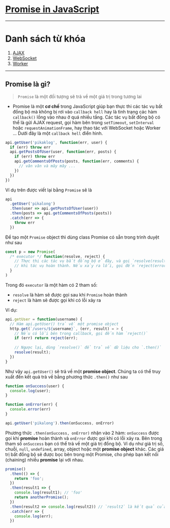 # [**Promise in JavaScript**](https://ehkoo.com/bai-viet/tat-tan-tat-ve-promise-va-async-await#header)

---

# Danh sách từ khóa
1. [AJAX](#)
2. [WebSocket](#)
3. [Worker](#)


---

## **Promise là gì?**

> `Promise` là một đối tượng sẽ trả về một giá trị trong tương lai

- Promise là một **cơ chế** trong JavaScript giúp bạn thực thi các tác vụ bất đồng bộ mà không bị rơi vào `callback hell` hay là tình trạng các hàm `callback()` lồng vào nhau ở quá nhiều tầng. Các tác vụ bất đồng bộ có thể là gửi AJAX request, gọi hàm bên trong `setTimeout`, `setInterval` hoặc `requestAnimationFrame`, hay thao tác với WebSocket hoặc Worker ... Dưới đây là một `callback hell` điển hình.

```js
api.getUser('pikaklog', function(err, user) {
  if (err) throw err
  api.getPostsOfUser(user, function(err, posts) {
    if (err) throw err
    api.getCommentsOfPosts(posts, function(err, comments) {
      // vân vân và mây mây ...
    })
  })
})
```

Ví dụ trên được viết lại bằng `Promise` sẽ là

```js
api
  .getUser('pikalong')
  .then(user => api.getPostsOfUser(user))
  .then(posts => api.getCommentsOfPosts(posts))
  .catch(err => {
    throw err
  })
```

Để tạo một `Promise` object thì dùng class Promise có sẵn trong trình duyệt như sau

```js
const p = new Promise(
  /* executor */ function(resolve, reject) {
    // Thực thi các tác vụ bất đồng bộ ở đây, và gọi `resolve(result)` 
    // khi tác vụ hoàn thành. Nếu xảy ra lỗi, gọi đến `reject(error)`
  }
)
```

Trong đó `executor` là một hàm có 2 tham số:
- `resolve` là hàm sẽ được gọi sau khi `Promise` hoàn thành
- `reject` là hàm sẽ được gọi khi có lỗi xảy ra


Ví dụ:
```js
api.getUser = function(username) {
  // Hàm api.getUser() trả về một promise object
  http.get(`/users/${username}`, (err, result) = > {
    // Nếu có lỗi bên trong callback, gọi đến hàm `reject()`
    if (err) return reject(err);
    
    // Ngược lại, dùng `resolve()` để trả về dữ liệu cho `.then()`
    resolve(result);
  })
}
```
Như vậy `api.getUser()` sẽ trả về một **promise object**. Chúng ta có thể truy xuất đến kết quả trả về bằng phương thức `.then()` như sau
```js
function onSuccess(user) {
  console.log(user);
}

function onError(err) {
  console.error(err)
}

api.getUser('pikalong').then(onSuccess, onError)
```

Phương thức `.then(onSuccess, onError)` nhận vào 2 hàm: `onSuccess` được gọi khi **promise** hoàn thành và `onError` được gọi khi có lỗi xảy ra. Bên trong tham số `onSuccess` bạn có thể trả về một giá trị đồng bộ. Ví dụ như giá trị số, chuỗi, `null`, `undefined`, array, object hoặc một **promise object** khác. Các giá trị bất đồng bộ sẽ được bọc bên trong một Promise, cho phép bạn kết nối (chaining) nhiều **promise** lại với nhau.

```js
promise() 
  .then(() => {
    return 'foo';
  })
  .then(result1 => {
    console.log(result1); // 'foo'
    return anotherPromise();
  })
  .then(result2 => console.log(result2)) // `result2` là kết quả của anotherPromise()
  .catch(err => {
    console.log(err);
  })
```

